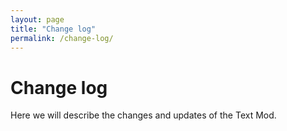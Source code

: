 ```yaml
---
layout: page
title: "Change log"
permalink: /change-log/
---
```


# Change log

Here we will describe the changes and updates of the Text Mod.